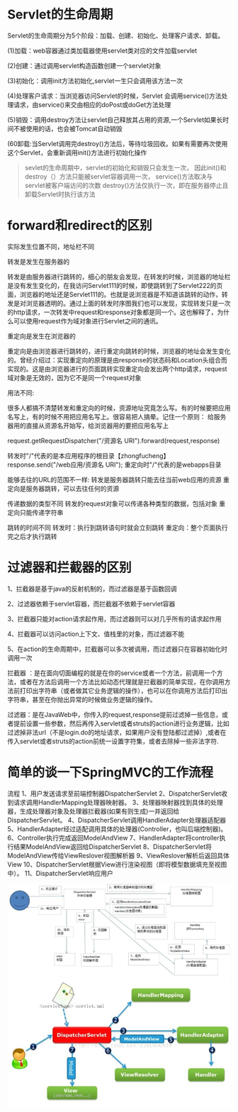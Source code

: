 # Servlet的生命周期

Servlet的生命周期分为5个阶段：加载、创建、初始化、处理客户请求、卸载。

(1)加载：web容器通过类加载器使用servlet类对应的文件加载servlet

(2)创建：通过调用servlet构造函数创建一个servlet对象

(3)初始化：调用init方法初始化,servlet一生只会调用该方法一次

(4)处理客户请求：当浏览器访问Servlet的时候，Servlet 会调用service()方法处理请求，由service()来交由相应的doPost或doGet方法处理

(5)销毁：调用destroy方法让servlet自己释放其占用的资源,一个Servlet如果长时间不被使用的话，也会被Tomcat自动销毁

(60卸载:当Servlet调用完destroy()方法后，等待垃圾回收。如果有需要再次使用这个Servlet，会重新调用init()方法进行初始化操作

> sevlet的生命周期中，servlet的初始化和销毁只会发生一次，
因此init()和destroy（）方法只能被servlet容器调用一次，
service()方法取决与servlet被客户端访问的次数
destroy()方法仅执行一次，即在服务器停止且卸载Servlet时执行该方法

# forward和redirect的区别
实际发生位置不同，地址栏不同

转发是发生在服务器的

转发是由服务器进行跳转的，细心的朋友会发现，在转发的时候，浏览器的地址栏是没有发生变化的，在我访问Servlet111的时候，即使跳转到了Servlet222的页面，浏览器的地址还是Servlet111的。也就是说浏览器是不知道该跳转的动作，转发是对浏览器透明的。通过上面的转发时序图我们也可以发现，实现转发只是一次的http请求，一次转发中request和response对象都是同一个。这也解释了，为什么可以使用request作为域对象进行Servlet之间的通讯。


重定向是发生在浏览器的

重定向是由浏览器进行跳转的，进行重定向跳转的时候，浏览器的地址会发生变化的。曾经介绍过：实现重定向的原理是由response的状态码和Location头组合而实现的。这是由浏览器进行的页面跳转实现重定向会发出两个http请求，request域对象是无效的，因为它不是同一个request对象

用法不同:

很多人都搞不清楚转发和重定向的时候，资源地址究竟怎么写。有的时候要把应用名写上，有的时候不用把应用名写上。很容易把人搞晕。记住一个原则： 给服务器用的直接从资源名开始写，给浏览器用的要把应用名写上

request.getRequestDispatcher("/资源名 URI").forward(request,response)

转发时"/"代表的是本应用程序的根目录【zhongfucheng】
response.send("/web应用/资源名 URI");
重定向时"/"代表的是webapps目录

能够去往的URL的范围不一样:
转发是服务器跳转只能去往当前web应用的资源
重定向是服务器跳转，可以去往任何的资源

传递数据的类型不同
转发的request对象可以传递各种类型的数据，包括对象
重定向只能传递字符串


跳转的时间不同
转发时：执行到跳转语句时就会立刻跳转
重定向：整个页面执行完之后才执行跳转


# 过滤器和拦截器的区别

1、拦截器是基于java的反射机制的，而过滤器是基于函数回调

2、过滤器依赖于servlet容器，而拦截器不依赖于servlet容器

3、拦截器只能对action请求起作用，而过滤器则可以对几乎所有的请求起作用

4、拦截器可以访问action上下文、值栈里的对象，而过滤器不能

5、在action的生命周期中，拦截器可以多次被调用，而过滤器只在容器初始化时调用一次

拦截器 ：是在面向切面编程的就是在你的service或者一个方法，前调用一个方法，或者在方法后调用一个方法比如动态代理就是拦截器的简单实现，在你调用方法前打印出字符串（或者做其它业务逻辑的操作），也可以在你调用方法后打印出字符串，甚至在你抛出异常的时候做业务逻辑的操作。

过滤器：是在JavaWeb中，你传入的request,response提前过滤掉一些信息，或者提前设置一些参数，然后再传入servlet或者struts的action进行业务逻辑，比如过滤掉非法url（不是login.do的地址请求，如果用户没有登陆都过滤掉）,或者在传入servlet或者struts的action前统一设置字符集，或者去除掉一些非法字符.


# 简单的谈一下SpringMVC的工作流程
流程 
1、用户发送请求至前端控制器DispatcherServlet 
2、DispatcherServlet收到请求调用HandlerMapping处理器映射器。 
3、处理器映射器找到具体的处理器，生成处理器对象及处理器拦截器(如果有则生成)一并返回给DispatcherServlet。 
4、DispatcherServlet调用HandlerAdapter处理器适配器 
5、HandlerAdapter经过适配调用具体的处理器(Controller，也叫后端控制器)。 
6、Controller执行完成返回ModelAndView 
7、HandlerAdapter将controller执行结果ModelAndView返回给DispatcherServlet 
8、DispatcherServlet将ModelAndView传给ViewReslover视图解析器 
9、ViewReslover解析后返回具体View 
10、DispatcherServlet根据View进行渲染视图（即将模型数据填充至视图中）。 
11、DispatcherServlet响应用户

![](/assets/799093-20160724233025857-1256444961.jpg)
![](/assets/20171105190028224.jpg)


